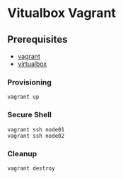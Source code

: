 # Vitualbox Vagrant

## Prerequisites
- [vagrant](https://developer.hashicorp.com/vagrant/downloads)
- [virtualbox](https://www.virtualbox.org/wiki/Downloads)

### Provisioning
```
vagrant up
```

### Secure Shell
```
vagrant ssh node01
vagrant ssh node02
```

### Cleanup
```
vagrant destroy
```
